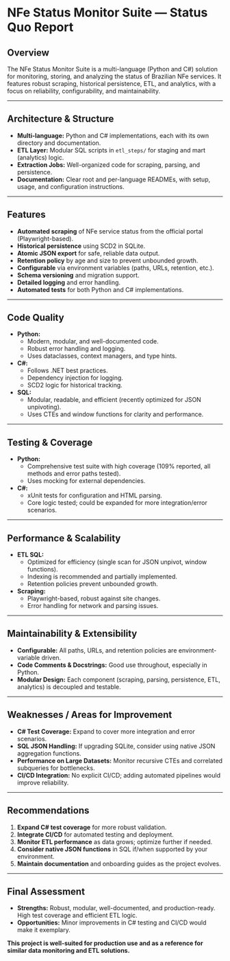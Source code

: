 # NFe Status Monitor Suite — Status Quo Report

## Overview

The NFe Status Monitor Suite is a multi-language (Python and C#) solution for monitoring, storing, and analyzing the status of Brazilian NFe services. It features robust scraping, historical persistence, ETL, and analytics, with a focus on reliability, configurability, and maintainability.

---

## Architecture & Structure
- **Multi-language:** Python and C# implementations, each with its own directory and documentation.
- **ETL Layer:** Modular SQL scripts in `etl_steps/` for staging and mart (analytics) logic.
- **Extraction Jobs:** Well-organized code for scraping, parsing, and persistence.
- **Documentation:** Clear root and per-language READMEs, with setup, usage, and configuration instructions.

---

## Features
- **Automated scraping** of NFe service status from the official portal (Playwright-based).
- **Historical persistence** using SCD2 in SQLite.
- **Atomic JSON export** for safe, reliable data output.
- **Retention policy** by age and size to prevent unbounded growth.
- **Configurable** via environment variables (paths, URLs, retention, etc.).
- **Schema versioning** and migration support.
- **Detailed logging** and error handling.
- **Automated tests** for both Python and C# implementations.

---

## Code Quality
- **Python:**
  - Modern, modular, and well-documented code.
  - Robust error handling and logging.
  - Uses dataclasses, context managers, and type hints.
- **C#:**
  - Follows .NET best practices.
  - Dependency injection for logging.
  - SCD2 logic for historical tracking.
- **SQL:**
  - Modular, readable, and efficient (recently optimized for JSON unpivoting).
  - Uses CTEs and window functions for clarity and performance.

---

## Testing & Coverage
- **Python:**
  - Comprehensive test suite with high coverage (109% reported, all methods and error paths tested).
  - Uses mocking for external dependencies.
- **C#:**
  - xUnit tests for configuration and HTML parsing.
  - Core logic tested; could be expanded for more integration/error scenarios.

---

## Performance & Scalability
- **ETL SQL:**
  - Optimized for efficiency (single scan for JSON unpivot, window functions).
  - Indexing is recommended and partially implemented.
  - Retention policies prevent unbounded growth.
- **Scraping:**
  - Playwright-based, robust against site changes.
  - Error handling for network and parsing issues.

---

## Maintainability & Extensibility
- **Configurable:** All paths, URLs, and retention policies are environment-variable driven.
- **Code Comments & Docstrings:** Good use throughout, especially in Python.
- **Modular Design:** Each component (scraping, parsing, persistence, ETL, analytics) is decoupled and testable.

---

## Weaknesses / Areas for Improvement
- **C# Test Coverage:** Expand to cover more integration and error scenarios.
- **SQL JSON Handling:** If upgrading SQLite, consider using native JSON aggregation functions.
- **Performance on Large Datasets:** Monitor recursive CTEs and correlated subqueries for bottlenecks.
- **CI/CD Integration:** No explicit CI/CD; adding automated pipelines would improve reliability.

---

## Recommendations
1. **Expand C# test coverage** for more robust validation.
2. **Integrate CI/CD** for automated testing and deployment.
3. **Monitor ETL performance** as data grows; optimize further if needed.
4. **Consider native JSON functions** in SQL if/when supported by your environment.
5. **Maintain documentation** and onboarding guides as the project evolves.

---

## Final Assessment
- **Strengths:** Robust, modular, well-documented, and production-ready. High test coverage and efficient ETL logic.
- **Opportunities:** Minor improvements in C# testing and CI/CD would make it exemplary.

**This project is well-suited for production use and as a reference for similar data monitoring and ETL solutions.** 
